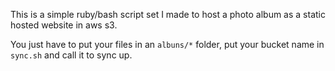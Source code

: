 This is a simple ruby/bash script set I made to host a photo album as a static hosted website in aws s3.

You just have to put your files in an `albuns/*` folder, put your bucket name in `sync.sh` and call it to sync up.
